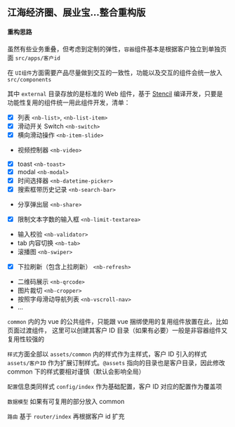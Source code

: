 ## 江海经济圈、展业宝...整合重构版

#### 重构思路

虽然有些业务重叠，但考虑到定制的弹性，`容器`组件基本是根据客户独立到单独页面
`src/apps/客户id`

在 `UI组件`方面需要产品尽量做到交互的一致性，功能以及交互的组件会统一放入
`src/components`

其中 `external` 目录存放的是标准的 Web 组件，基于 [Stencil](https://stenciljs.com) 编译开发，只要是功能性复用的组件统一用此组件开发，清单：

- [x] 列表 `<nb-list>`, `<nb-list-item>`
- [x] 滑动开关 Switch `<nb-switch>`
- [x] 横向滑动操作 `<nb-item-slide>`
- 视频控制器 `<nb-video>`
- [x] toast `<nb-toast>`
- [x] modal `<nb-modal>`
- [x] 时间选择器 `<nb-datetime-picker>`
- [x] 搜索框带历史记录 `<nb-search-bar>`
- 分享弹出层 `<nb-share>`
- [x] 限制文本字数的输入框 `<nb-limit-textarea>`
- 输入校验 `<nb-validator>`
- tab 内容切换 `<nb-tab>`
- 滚播图 `<nb-swiper>`
- [x] 下拉刷新（包含上拉刷新） `<nb-refresh>`
- 二维码展示 `<nb-qrcode>`
- 图片裁切 `<nb-cropper>`
- 按照字母滑动导航列表 `<nb-vscroll-nav>`
- ...

`common` 内的为 vue 的公共组件，只能跟 vue 捆绑使用的复用组件放置在此，比如页面过渡组件， 这里可以创建其客户 ID 目录（如果有必要）一般是非容器组件又复用性较强的

`样式`方面全部以 `assets/common` 内的样式作为主样式，客户 ID 引入的样式 `assets/客户ID` 作为扩展订制样式。`@assets` 指向的目录也是客户目录，因此修改 common 下的样式要相对谨慎（默认会影响全局）

`配置`信息类同样式 `config/index` 作为基础配置，客户 ID 对应的配置作为覆盖项

`数据模型` 如果有可复用的部分放入 common

`路由` 基于 `router/index` 再根据客户 id 扩充

